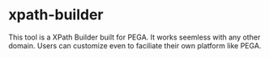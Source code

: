 # xpath-builder
This tool is a XPath Builder built for PEGA. It works seemless with any other domain. Users can customize even to faciliate their own platform like PEGA.
